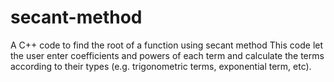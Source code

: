 # secant-method
A C++ code to find the root of a function using secant method
This code let the user enter coefficients and powers of each term and calculate the terms according to their types (e.g. trigonometric terms,
exponential term, etc).
